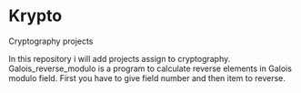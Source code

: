 # Krypto
Cryptography projects

In this repository i will add projects assign to cryptography.
Galois_reverse_modulo is a program to calculate reverse elements in Galois modulo field. First you have to give field number and then item to reverse.
